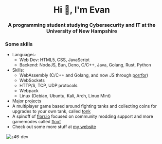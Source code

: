 <h1 align="center">Hi 👋, I'm Evan</h1>
<h3 align="center">A programming student studying Cybersecurity and IT at the University of New Hampshire</h3>

### Some skills
- Languages:
  - Web Dev: HTML5, CSS, JavaScript
  - Backend: NodeJS, Bun, Deno, C/C++, Java, Golang, Rust, Python
- Skills:
  - WebAssembly (C/C++ and Golang, and now JS through [porrfor](https://github.com/CanadaHonk/porffor))
  - WebSockets
  - HTTP/S, TCP, UDP protocols
  - Webpack
  - Linux (Debian, Ubuntu, Kali, Arch, Linux Mint) 
-  Major projects
  - A multiplayer game based around fighting tanks and collecting coins for upgrades to your own tank, called [tonk](https://tonk.eparker.dev/)
  - A spinoff of [florr.io](https://florr.io/) focused on community modding support and more gamemodes called [floof](https://floof.eparker.dev/)
  - Check out some more stuff at [my website](https://eparker.dev/)

<p>&nbsp;<img align="center" src="https://github-readme-stats.vercel.app/api?username=z46-dev&show_icons=true&locale=en" alt="z46-dev" /></p>
